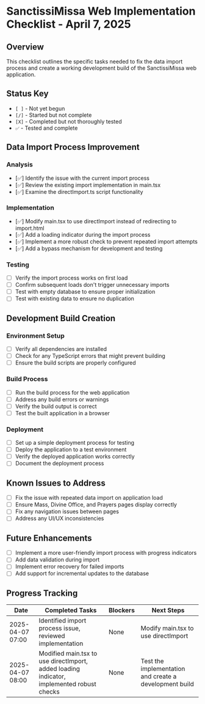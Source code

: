 # SanctissiMissa Web Implementation Checklist - April 7, 2025

## Overview

This checklist outlines the specific tasks needed to fix the data import process and create a working development build of the SanctissiMissa web application.

## Status Key

- `[ ]` - Not yet begun
- `[/]` - Started but not complete
- `[X]` - Completed but not thoroughly tested
- `✅` - Tested and complete

## Data Import Process Improvement

### Analysis
- [✅] Identify the issue with the current import process
- [✅] Review the existing import implementation in main.tsx
- [✅] Examine the directImport.ts script functionality

### Implementation
- [✅] Modify main.tsx to use directImport instead of redirecting to import.html
- [✅] Add a loading indicator during the import process
- [✅] Implement a more robust check to prevent repeated import attempts
- [✅] Add a bypass mechanism for development and testing

### Testing
- [ ] Verify the import process works on first load
- [ ] Confirm subsequent loads don't trigger unnecessary imports
- [ ] Test with empty database to ensure proper initialization
- [ ] Test with existing data to ensure no duplication

## Development Build Creation

### Environment Setup
- [ ] Verify all dependencies are installed
- [ ] Check for any TypeScript errors that might prevent building
- [ ] Ensure the build scripts are properly configured

### Build Process
- [ ] Run the build process for the web application
- [ ] Address any build errors or warnings
- [ ] Verify the build output is correct
- [ ] Test the built application in a browser

### Deployment
- [ ] Set up a simple deployment process for testing
- [ ] Deploy the application to a test environment
- [ ] Verify the deployed application works correctly
- [ ] Document the deployment process

## Known Issues to Address

- [ ] Fix the issue with repeated data import on application load
- [ ] Ensure Mass, Divine Office, and Prayers pages display correctly
- [ ] Fix any navigation issues between pages
- [ ] Address any UI/UX inconsistencies

## Future Enhancements

- [ ] Implement a more user-friendly import process with progress indicators
- [ ] Add data validation during import
- [ ] Implement error recovery for failed imports
- [ ] Add support for incremental updates to the database

## Progress Tracking

| Date | Completed Tasks | Blockers | Next Steps |
|------|----------------|-----------|------------|
| 2025-04-07 07:00 | Identified import process issue, reviewed implementation | None | Modify main.tsx to use directImport |
| 2025-04-07 08:00 | Modified main.tsx to use directImport, added loading indicator, implemented robust checks | None | Test the implementation and create a development build |
